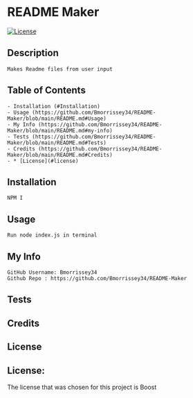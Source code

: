 # README Maker

[![License](https://img.shields.io/badge/License-Boost_1.0-lightblue.svg)](https://www.boost.org/LICENSE_1_0.txt)

## Description
    Makes Readme files from user input

## Table of Contents

    - Installation (#Installation)
    - Usage (https://github.com/Bmorrissey34/README-Maker/blob/main/README.md#Usage)
    - My Info (https://github.com/Bmorrissey34/README-Maker/blob/main/README.md#my-info)
    - Tests (https://github.com/Bmorrissey34/README-Maker/blob/main/README.md#Tests)
    - Credits (https://github.com/Bmorrissey34/README-Maker/blob/main/README.md#Credits)
    - * [License](#license)


## Installation
    NPM I

## Usage
    Run node index.js in terminal

## My Info
    GitHub Username: Bmorrissey34
    Github Repo : https://github.com/Bmorrissey34/README-Maker

## Tests
      

## Credits
    

## License
## License:
 The license that was chosen for this project is Boost
        
    